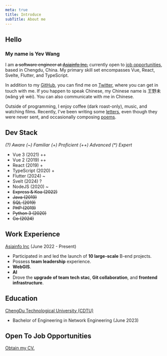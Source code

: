 ```yaml
---
meta: true
title: Introduce
subTitle: About me
---
```


## Hello

### My name is Yev Wang

I am ~~a software engineer at [Asiainfo Inc.](https://asiainfo.com)~~ currently open to [job opportunities](mailto:yevwang@qq.com), based in Chengdu, China. My primary skill set encompasses Vue, React, Svelte, Flutter, and TypeScript.

In addition to my [GitHub](https://github.com/wangyewei), you can find me on [Twitter](https://twitter.com/yev_wang), where you can get in touch with me. If you happen to speak Chinese, my Chinese name is 王野未 (wǎng yě wèi). You can also communicate with me in Chinese.

Outside of programming, I enjoy coffee (dark roast-only), music, and watching films. Recently, I've been writing some [letters](#), even though they were never sent, and occasionally composing [poems](#).

## Dev Stack

_(?) Aware (~) Familiar (+) Proficient (++) Advanced (\*) Expert_

- Vue 3 (2021) ++
- Vue 2 (2019) ++
- React (2019) +
- TypeScript (2020) +
- Flutter (2024) ~
- Svelt (2024) ?
- NodeJS (2020) ~
- ~~Express & Koa (2022)~~
- ~~Java (2019)~~
- ~~SQL (2019)~~
- ~~PHP (2019)~~
- ~~Python 3 (2020)~~
- ~~Go (2024)~~

## Work Experience

[Asiainfo Inc](https://asiainfo.com) (June 2022 - Present)

- Participated in and led the launch of **10 large-scale** B-end projects.
- Possess **team leadership** experience.
- **WebGIS**.
- **AI**
- Drove the **upgrade of team tech stac**, **Git collaboration**, and **frontend infrastructure**.

## Education

[ChengDu Technological University (CDTU)](https://www.cdtu.edu.cn/)

- Bachelor of Engineering in Network Engineering (June 2023)

## Open To Job Opportunities

[Obtain my CV.](mailto:yevwang@qq.com)
